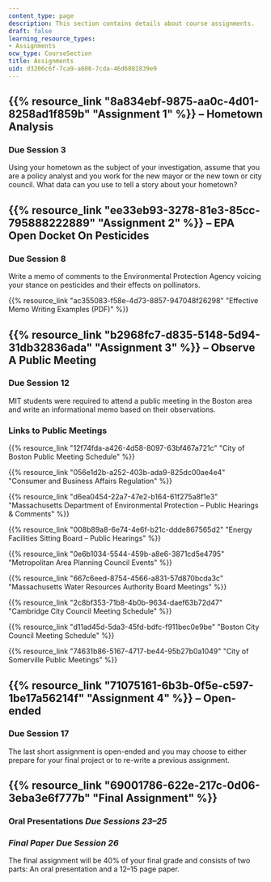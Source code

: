 ```yaml
---
content_type: page
description: This section contains details about course assignments.
draft: false
learning_resource_types:
- Assignments
ocw_type: CourseSection
title: Assignments
uid: d3206c6f-7ca9-a606-7cda-46d6081839e9
---
```

## {{% resource_link "8a834ebf-9875-aa0c-4d01-8258ad1f859b" "Assignment 1" %}} – Hometown Analysis

### Due Session 3

Using your hometown as the subject of your investigation, assume that you are a policy analyst and you work for the new mayor or the new town or city council. What data can you use to tell a story about your hometown?

## {{% resource_link "ee33eb93-3278-81e3-85cc-795888222889" "Assignment 2" %}} – EPA Open Docket On Pesticides

### Due Session 8

Write a memo of comments to the Environmental Protection Agency voicing your stance on pesticides and their effects on pollinators.

{{% resource_link "ac355083-f58e-4d73-8857-947048f26298" "Effective Memo Writing Examples (PDF)" %}}

## {{% resource_link "b2968fc7-d835-5148-5d94-31db32836ada" "Assignment 3" %}} – Observe A Public Meeting

### Due Session 12

MIT students were required to attend a public meeting in the Boston area and write an informational memo based on their observations.

### Links to Public Meetings

{{% resource_link "12f74fda-a426-4d58-8097-63bf467a721c" "City of Boston Public Meeting Schedule" %}}

{{% resource_link "056e1d2b-a252-403b-ada9-825dc00ae4e4" "Consumer and Business Affairs Regulation" %}}

{{% resource_link "d6ea0454-22a7-47e2-b164-61f275a8f1e3" "Massachusetts Department of Environmental Protection – Public Hearings & Comments" %}}

{{% resource_link "008b89a8-6e74-4e6f-b21c-ddde867565d2" "Energy Facilities Sitting Board – Public Hearings" %}}

{{% resource_link "0e6b1034-5544-459b-a8e6-3871cd5e4795" "Metropolitan Area Planning Council Events" %}}

{{% resource_link "667c6eed-8754-4566-a831-57d870bcda3c" "Massachusetts Water Resources Authority Board Meetings" %}}

{{% resource_link "2c8bf353-71b8-4b0b-9634-daef63b72d47" "Cambridge City Council Meeting Schedule" %}}

{{% resource_link "d11ad45d-5da3-45fd-bdfc-f911bec0e9be" "Boston City Council Meeting Schedule" %}}

{{% resource_link "74631b86-5167-4717-be44-95b27b0a1049" "City of Somerville Public Meetings" %}}

## {{% resource_link "71075161-6b3b-0f5e-c597-1be17a56214f" "Assignment 4" %}} – Open-ended

### Due Session 17

The last short assignment is open-ended and you may choose to either prepare for your final project or to re-write a previous assignment.

## {{% resource_link "69001786-622e-217c-0d06-3eba3e6f777b" "Final Assignment" %}}

### Oral Presentations *Due Sessions 23–25*

### *Final Paper Due Session 26*

The final assignment will be 40% of your final grade and consists of two parts: An oral presentation and a 12–15 page paper.